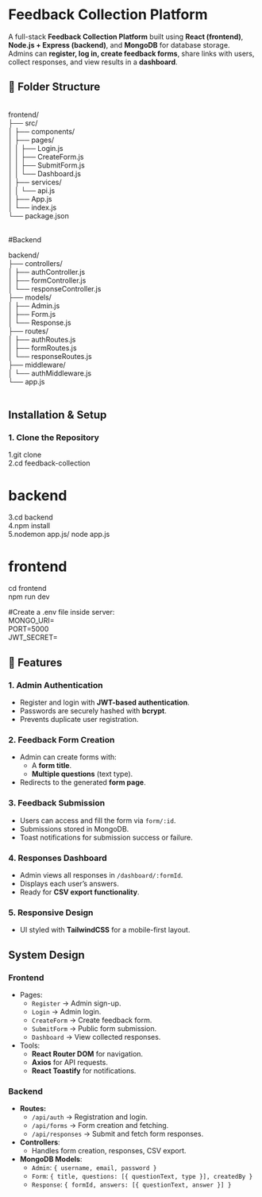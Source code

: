 # Feedback Collection Platform

A full-stack **Feedback Collection Platform** built using **React (frontend)**, **Node.js + Express (backend)**, and **MongoDB** for database storage.  
Admins can **register, log in, create feedback forms**, share links with users, collect responses, and view results in a **dashboard**.

## 📂 Folder Structure

<br>
frontend/<br>
├── src/<br>
│   ├── components/   <br>      
│   ├── pages/<br>
│   │   ├── Login.js<br>
│   │   ├── CreateForm.js<br>
│   │   ├── SubmitForm.js<br>
│   │   └── Dashboard.js<br>
│   ├── services/  <br>         
│   │   └── api.js<br>
│   ├── App.js<br>
│   └── index.js<br>
└── package.json<br>
<br>

#Backend <br>

backend/<br>
├── controllers/<br>
│ ├── authController.js<br>
│ ├── formController.js<br>
│ └── responseController.js<br>
├── models/<br>
│ ├── Admin.js<br>
│ ├── Form.js<br>
│ └── Response.js<br>
├── routes/<br>
│ ├── authRoutes.js<br>
│ ├── formRoutes.js<br>
│ └── responseRoutes.js<br>
├── middleware/<br>
│ └── authMiddleware.js<br>
└── app.js<br>
<br>

## Installation & Setup<br>

### 1. **Clone the Repository**<br>

1.git clone <repo-url><br>
2.cd feedback-collection<br>

# backend<br>

3.cd backend<br>
4.npm install<br>
5.nodemon app.js/ node app.js<br>

# frontend<br>

cd frontend<br>
npm run dev<br>

#Create a .env file inside server:<br>
MONGO_URI=<your-mongodb-connection-string><br>
PORT=5000<br>
JWT_SECRET=<your-secret-key><br>

## 🚀 Features<br>

### 1. **Admin Authentication**<br>

- Register and login with **JWT-based authentication**.<br>
- Passwords are securely hashed with **bcrypt**.<br>
- Prevents duplicate user registration.<br>

### 2. **Feedback Form Creation**<br>

- Admin can create forms with:<br>
  - A **form title**.<br>
  - **Multiple questions** (text type).<br>
- Redirects to the generated **form page**.<br>

### 3. **Feedback Submission**<br>

- Users can access and fill the form via `form/:id`.<br>
- Submissions stored in MongoDB.<br>
- Toast notifications for submission success or failure.<br>

### 4. **Responses Dashboard**<br>

- Admin views all responses in `/dashboard/:formId`.<br>
- Displays each user’s answers.<br>
- Ready for **CSV export functionality**.<br>

### 5. **Responsive Design**<br>

- UI styled with **TailwindCSS** for a mobile-first layout.<br>

## System Design<br>

### **Frontend**<br>

- Pages:<br>
  - `Register` → Admin sign-up.<br>
  - `Login` → Admin login.<br>
  - `CreateForm` → Create feedback form.<br>
  - `SubmitForm` → Public form submission.<br>
  - `Dashboard` → View collected responses.<br>
- Tools:<br>
  - **React Router DOM** for navigation.<br>
  - **Axios** for API requests.<br>
  - **React Toastify** for notifications.<br>

### **Backend**<br>

- **Routes:**<br>
  - `/api/auth` → Registration and login.<br>
  - `/api/forms` → Form creation and fetching.<br>
  - `/api/responses` → Submit and fetch form responses.<br>
- **Controllers**:<br>
  - Handles form creation, responses, CSV export.<br>
- **MongoDB Models**:<br>
  - `Admin`: `{ username, email, password }`<br>
  - `Form`: `{ title, questions: [{ questionText, type }], createdBy }`<br>
  - `Response`: `{ formId, answers: [{ questionText, answer }] }`<br>
